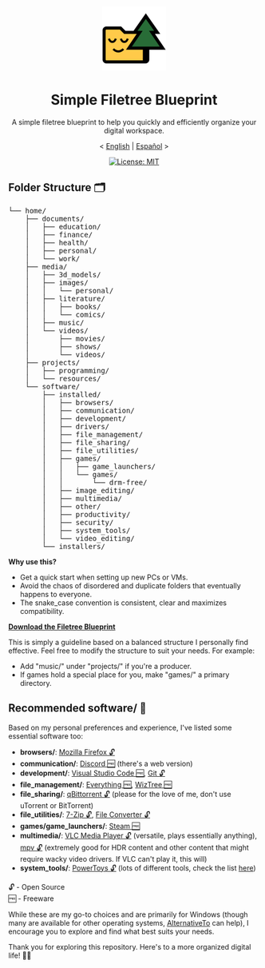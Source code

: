 <div align="center">
  <p>
    <img height="128" src="assets\simple_file_tree_icon_final_final.svg">
    <h1>Simple Filetree Blueprint</h1>
    A simple filetree blueprint to help you quickly and efficiently organize your digital workspace.
  </p>

< [English](README.md) | [Español](README.es.md) >

[![License: MIT](https://img.shields.io/badge/License-MIT-yellow.svg)](https://opensource.org/licenses/MIT)

</div>

## Folder Structure 🗂️

<pre>
└── home/
    ├── documents/
    │   ├── education/
    │   ├── finance/
    │   ├── health/
    │   ├── personal/
    │   └── work/
    ├── media/
    │   ├── 3d_models/
    │   ├── images/
    │   │   └── personal/
    │   ├── literature/
    │   │   ├── books/
    │   │   └── comics/
    │   ├── music/
    │   └── videos/
    │       ├── movies/
    │       ├── shows/
    │       └── videos/
    ├── projects/
    │   ├── programming/
    │   └── resources/
    └── software/
        ├── installed/
        │   ├── browsers/
        │   ├── communication/
        │   ├── development/
        │   ├── drivers/
        │   ├── file_management/
        │   ├── file_sharing/
        │   ├── file_utilities/
        │   ├── games/
        │   │   ├── game_launchers/
        │   │   └── games/
        │   │       └── drm-free/
        │   ├── image_editing/
        │   ├── multimedia/
        │   ├── other/
        │   ├── productivity/
        │   ├── security/
        │   ├── system_tools/
        │   └── video_editing/
        └── installers/
</pre>

**Why use this?**
- Get a quick start when setting up new PCs or VMs.
- Avoid the chaos of disordered and duplicate folders that eventually happens to everyone.
- The snake_case convention is consistent, clear and maximizes compatibility.

**[Download the Filetree Blueprint](https://github.com/Qwernasivob/simple-filetree-blueprint/releases/download/v1.0/home.zip)**

This is simply a guideline based on a balanced structure I personally find effective. Feel free to modify the structure to suit your needs. For example:
- Add "music/" under "projects/" if you're a producer.
- If games hold a special place for you, make "games/" a primary directory.


## Recommended software/ 💽

Based on my personal preferences and experience, I've listed some essential software too:

- **browsers/**: [Mozilla Firefox 🔓](https://www.mozilla.org)
- **communication/**: [Discord 🆓](https://discord.com/) (there's a web version)
- **development/**: [Visual Studio Code 🆓](https://code.visualstudio.com/), [Git 🔓](https://git-scm.com/downloads)
- **file_management/**: [Everything 🆓](https://www.voidtools.com/es-es/), [WizTree 🆓](https://diskanalyzer.com/)
- **file_sharing/**: [qBittorrent 🔓](https://www.qbittorrent.org/download) (please for the love of me, don't use uTorrent or BitTorrent)
- **file_utilities/**: [7-Zip 🔓](https://www.7-zip.org/), [File Converter 🔓](https://file-converter.org/)
- **games/game_launchers/**: [Steam 🆓](https://store.steampowered.com/about/)
- **multimedia/**: [VLC Media Player 🔓](https://www.videolan.org/vlc/index.es.html) (versatile, plays essentially anything), [mpv 🔓](https://mpv.io/) (extremely good for HDR content and other content that might require wacky video drivers. If VLC can't play it, this will)
- **system_tools/**: [PowerToys 🔓](https://github.com/microsoft/PowerToys/releases) (lots of different tools, check the list [here](https://learn.microsoft.com/en-us/windows/powertoys/))

🔓 - Open Source  
🆓 - Freeware

While these are my go-to choices and are primarily for Windows (though many are available for other operating systems, [AlternativeTo](https://alternativeto.net/) can help), I encourage you to explore and find what best suits your needs.


Thank you for exploring this repository. Here's to a more organized digital life! 📁🌲